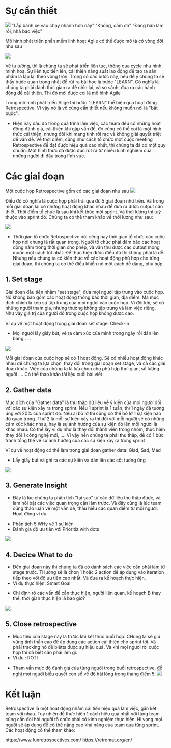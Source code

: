 # Sự cần thiết
![](https://images.viblo.asia/f3682925-75c9-42a1-b7c3-e5b6c0de33d0.png)
"Lắp bánh xe vào chạy nhanh hơn này" "Không, cảm ơn" "Đang bận làm rồi, nhà bao việc"

Mô hình phát triển phần mềm linh hoạt Agile có thể được mô tả có vòng đời như sau

![](https://images.viblo.asia/fc258811-9d3c-4352-8b12-48646fed7554.png)

Về tư tưởng, thì là chúng ta sẽ phát triển liên tục, thông qua cycle như hình minh hoạ. Sự liên tục tiến lên, cải thiện năng suất lao động để tạo ra sản phẩm là lặp lại theo vòng tròn. Trong số các bước này, nếu để ý chúng ta sẽ thấy bước quan trọng nhất để rút ra bài học là bước "LEARN". Có nghĩa là chúng ta phải dành thời gian ra để nhìn lại, và so sánh, đưa ra các hành động để cải thiện. Thì đó mới được coi là mô hình Agile

Trong mô hình phát triển Alige thì bước "LEARN" thể hiện qua hoạt động Retrospective. Vì vậy nó là vô cùng cần thiết nếu không muốn nói là "bắt buộc".

- Hiện nay đâu đó trong quá trình làm việc, các team đều có những hoạt động đánh giá, cải thiện khi gặp vấn đề, đó cũng có thể coi là một hình thức cải thiện, nhưng đôi khi mang tính rời rạc và không giải quyết triệt để vấn đề. Về thời điểm, cũng như cách tổ chức một cuộc meeting Retrospective để đạt được hiệu quả cao nhất, thì chúng ta đã có một quy chuẩn. Một hình thức đã được đúc rút ra từ nhiều kinh nghiệm của những người đi đầu trong lĩnh vực.

# Các giai đoạn
Một cuộc họp Retrospective gồm có các giai đoạn như sau
![](https://images.viblo.asia/6d663931-8628-4fa3-b381-cab0b606dc4c.png)

Điều đó có nghĩa là cuộc họp phải trải qua đủ 5 giai đoạn như trên. Và trong mỗi giai đoạn lại có những hoạt động khác nhau để đưa ra được output cần thiết.
Thời điểm tổ chức là sau khi kết thúc một sprint. Và thời lượng thì tuỳ thuộc vào sprint đó. Chúng ta có thể tham khảo về thời lượng như sau:

![](https://images.viblo.asia/9e28bc14-86d4-4ae0-8a9d-f349f9091561.png)

- Thời gian tổ chức Retrospective nói riêng hay thời gian tổ chức các cuộc họp nói chung là rất quan trọng. Người tổ chức phải đảm bảo các hoạt động nằm trong thời gian cho phép, và vẫn thu được các output mong muốn một cách tốt nhất. Để thực hiện được điều đó thì không phải là dễ. Nhưng nếu chúng ta có kiến thức về các hoạt động phù hợp cho từng giai đoạn, thì chúng ta có thể điểu khiển nó một cách dễ dàng, phù hợp.
## 1. Set stage
Giai đoạn đầu tiên nhằm "set stage", đưa mọi người tập trung vào cuộc họp. Nó không bao gồm các hoạt động thông báo thời gian, địa điểm. Mà mục đích chính là kéo sự tập trung của mọi người vào cuộc họp. Vì đôi khi, sẽ có những người tham gia, nhưng thường không tập trung và làm việc riêng. Như vậy giá trị của người đó trong cuộc họp không được cao.

Ví dụ về một hoạt động trong giai đoạn set stage: Check-in
- Mọi người lấy giáy bút, vẽ ra cảm xúc của mình trong ngày rồi dán lên bảng . . .

![](https://images.viblo.asia/f232c935-f8c3-48f2-a7f7-779e5d77b9ca.png)

Mỗi giai đoạn của cuộc họp sẽ có 1 hoạt động. Sẽ có nhiều hoạt động khác nhau để chúng ta lựa chọn, thay đổi trong giai đoạn set stage, và cả các giai đoạn khác. Việc của chúng ta là lựa chọn cho phù hợp thời gian, số lượng người .... Có thể thao khảo tài liệu cuối bài viết

## 2. Gather data
 Mục đích của "Gather data" là thu thập dữ liệu về ý kiến của mọi người đối với các sự kiện xảy ra trong sprint. Nếu 1 sprint là 1 tuần, thì 1 ngày đã tương ứng với 20% của sprint đó. Nếu ai bỏ lỡ thì cũng có thể bỏ lỡ 1 sự kiện nào đó quan trọng. 
Thứ 2 là mỗi sự kiện xảy ra thì đối với mỗi người sẽ có những cảm xúc khác nhau, hay là sự ảnh hưởng của sự kiện đó lên mỗi người là khác nhau. Có thể lấy ví dụ như là thay đổi thành viên trong nhóm, thực hiện thay đổi 1 công nghệ mới, .... 
Vi vậy nên chúng ta phải thu thập, để có 1 bức tranh tổng thể về sự ảnh hưởng của các sự kiện xảy ra trong sprint

Ví dụ về hoạt động có thể làm trong giai đoạn gather data: Glad, Sad, Mad
- Lấy giấy bút và ghi ra các sự kiện và dán lên các cột tương ứng

![](https://images.viblo.asia/0a94deba-f63f-4875-ac08-972a91bebb7f.png)

## 3. Generate Insight
- Đây là lúc chúng ta phân tích "tại sao" từ các dữ liệu thu thập được, và làm nổi bật các việc quan trọng cần làm trước. Và đây cũng là lúc team cùng thảo luận về một vấn đề, thấu hiểu các quan điểm từ mỗi người.
Hoạt động ví dụ:
+ Phần tích 5 WHy về 1 sự kiện
+ Đánh gia độ ưu tiên với Prioritiz with dots


![](https://images.viblo.asia/46a61bf5-e9cf-41e8-ace3-ea95a9bf94be.png)

## 4. Decice What to do
- Đến giai đoạn này thì chúng ta đã có danh sách các việc cần phải làm từ stage trước. THường sẽ là chon 1 hoặc 2 action để áp dụng vào iteration tiếp theo với độ ưu tiên cao nhất. Và đưa ra kế hoạch thực hiện. 
- Ví dụ thực hiện: Smart Goal
+ Chỉ định rõ các vấn đề cần thực hiện, người liên quan, kế hoạch B thay thế, thời gian thực hiện là bao giờ?


 ![](https://images.viblo.asia/1973ee2f-3f18-4c98-acbf-ec9e5105e276.png)
 
## 5. Close retrospective
- Mục tiêu của stage này là trước khi kết thúc buổi họp. CHúng ta sẽ giữ vững tinh thần cao để áp dụng các action cải thiện cho sprint tới. Và phải tracking nó để biêtts được sự hiệu quả. Và khi mọi người rời cuộc họp thì đã biết cần phải làm gì.
- Ví dụ : ROTI
+ Tham vấn mực độ đánh giá của từng người trong buổi retrospective, đề nghị mọi người biểu quyết con số về độ hài lòng trong thang điểm 5.
![](https://images.viblo.asia/8f8d4fad-32cb-4f1e-b17f-b9e1176338a9.png)

# Kết luận
Retrospective là một hoạt động nhằm cải tiến hiệu quả làm việc, gắn kết team với nhau. Tuy nhiên để thực hiện 1 cách hiệu quả nhất với từng team cũng cần đòi hỏi người tổ chức phải có kinh nghiệm thực hiện. Hi vọng mọi người sẽ áp dụng để có thể nâng cao khả năng của team qua từng sprint. Các hoạt động có thể tham khảo:

https://www.funretrospectives.com/
https://retromat.org/en/